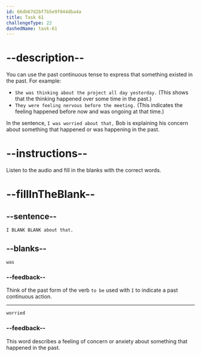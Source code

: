 ```yaml
---
id: 66db67d2bf7b5e9f044dba4a
title: Task 61
challengeType: 22
dashedName: task-61
---
```

<!--
AUDIO REFERENCE:
Bob: I was worried about that.
-->

# --description--

You can use the past continuous tense to express that something existed in the past. For example:

- `She was thinking about the project all day yesterday.` (This shows that the thinking happened over some time in the past.)
- `They were feeling nervous before the meeting.` (This indicates the feeling happened before now and was ongoing at that time.)

In the sentence, `I was worried about that,` Bob is explaining his concern about something that happened or was happening in the past.

# --instructions--

Listen to the audio and fill in the blanks with the correct words.

# --fillInTheBlank--

## --sentence--

`I BLANK BLANK about that.`

## --blanks--

`was`

### --feedback--

Think of the past form of the verb `to be` used with `I` to indicate a past continuous action.

---

`worried`

### --feedback--

This word describes a feeling of concern or anxiety about something that happened in the past.

